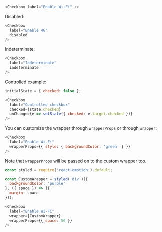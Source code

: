 ```js
<Checkbox label="Enable Wi-Fi" />
```

Disabled:
```js
<Checkbox
  label="Enable 4G"
  disabled
/>
```

Indeterminate:
```js
<Checkbox
  label="Indeterminate"
  indeterminate
/>
```

Controlled example:
```js
initialState = { checked: false };

<Checkbox
  label="Controlled checkbox"
  checked={state.checked}
  onChange={e => setState({ checked: e.target.checked })}
/>
```

You can customize the wrapper through `wrapperProps` or through `wrapper`:
```js
<Checkbox
  label="Enable Wi-Fi"
  wrapperProps={{ style: { backgroundColor: 'green' } }}
/>
```

Note that `wrapperProps` will be passed on to the custom wrapper too.
```js
const styled = require('react-emotion').default;

const CustomWrapper = styled('div')({
  backgroundColor: 'purple'
}, ({ space }) => ({
  margin: space
}));

<Checkbox
  label="Enable Wi-Fi"
  wrapper={CustomWrapper}
  wrapperProps={{ space: 56 }}
/>
```
